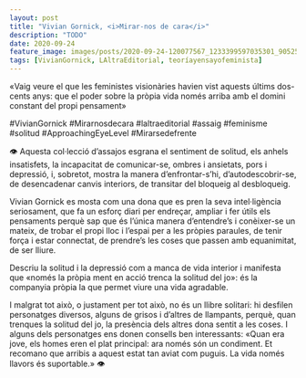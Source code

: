 ```yaml
---
layout: post
title: "Vivian Gornick, <i>Mirar-nos de cara</i>"
description: "TODO"
date: 2020-09-24
feature_image: images/posts/2020-09-24-120077567_1233399597035301_9052503655333625067_n_17896794484599219.jpg
tags: [VivianGornick, LAltraEditorial, teoríayensayofeminista]
---
```


«Vaig veure el que les feministes visionàries havien vist aquests últims dos-cents anys: que el poder sobre la pròpia vida només arriba amb el domini constant del propi pensament»
<!--more-->

#VivianGornick #Mirarnosdecara #laltraeditorial #assaig #feminisme #solitud #ApproachingEyeLevel #Mirarsedefrente

👁 Aquesta col·lecció d’assajos esgrana el sentiment de solitud, els anhels insatisfets, la incapacitat de comunicar-se, ombres i ansietats, pors i depressió, i, sobretot, mostra la manera d’enfrontar-s’hi, d’autodescobrir-se, de desencadenar canvis interiors, de transitar del bloqueig al desbloqueig. 

Vivian Gornick es mosta com una dona que es pren la seva intel·ligència seriosament, que fa un esforç diari per endreçar, ampliar i fer útils els pensaments perquè sap que és l’única manera d’entendre’s i conèixer-se un mateix, de trobar el propi lloc i l’espai per a les pròpies paraules, de tenir força i estar connectat, de prendre’s les coses que passen amb equanimitat, de ser lliure.

Descriu la solitud i la depressió com a manca de vida interior i manifesta que «només la pròpia ment en acció trenca la solitud del jo»: és la companyia pròpia la que permet viure una vida agradable. 

I malgrat tot això, o justament per tot això, no és un llibre solitari: hi desfilen personatges diversos, alguns de grisos i d’altres de llampants, perquè, quan trenques la solitud del jo, la presència dels altres dona sentit a les coses. I alguns dels personatges ens donen consells ben interessants: «Quan era jove, els homes eren el plat principal: ara només són un condiment. Et recomano que arribis a aquest estat tan aviat com puguis. La vida només llavors és suportable.» 👁
